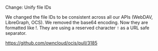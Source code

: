 Change: Unify file IDs

We changed the file IDs to be consistent across all our APIs (WebDAV, LibreGraph, OCS). We removed the base64 encoding. Now they are formatted like <storageID>!<opaqueID>. They are using a reserved character ``!`` as a URL safe separator.

https://github.com/owncloud/ocis/pull/3185
